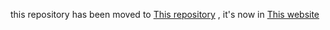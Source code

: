 this repository has been moved to [This repository](https://github.com/Cozo-Engine/cozo-engine.github.io) , it's now in [This website](https://cozo-engine.github.io)
